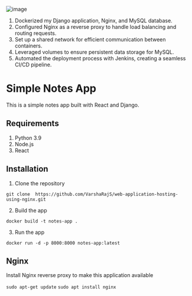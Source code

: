 ![image](https://github.com/user-attachments/assets/6e7f50b2-8a26-4a5d-9933-f17f53ff82e6)

1. Dockerized my Django application, Nginx, and MySQL database.
2. Configured Nginx as a reverse proxy to handle load balancing and routing requests.
3. Set up a shared network for efficient communication between containers.
4. Leveraged volumes to ensure persistent data storage for MySQL.
5. Automated the deployment process with Jenkins, creating a seamless CI/CD pipeline.

# Simple Notes App 
This is a simple notes app built with React and Django.

## Requirements
1. Python 3.9
2. Node.js
3. React

## Installation
1. Clone the repository
```
git clone  https://github.com/VarshaRajS/web-application-hosting-using-nginx.git
```

2. Build the app
```
docker build -t notes-app .
```

3. Run the app
```
docker run -d -p 8000:8000 notes-app:latest
```

## Nginx

Install Nginx reverse proxy to make this application available

`sudo apt-get update`
`sudo apt install nginx`

